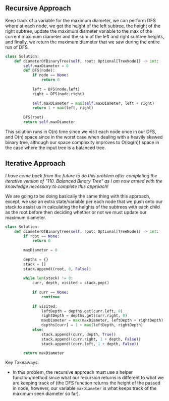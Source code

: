 ## Recursive Approach
Keep track of a variable for the maximum diameter, we can perform DFS where at each node, we get the height of the left subtree, the height of the right subtree, update the maximum diameter variable to the max of the current maximum diameter and the sum of the left and right subtree heights, and finally, we return the maximum diameter that we saw during the entire run of DFS.
``` python
class Solution:
	def diameterOfBinaryTree(self, root: Optional[TreeNode]) -> int:
		self.maxDiameter = 0
		def DFS(node):
			if node == None:
				return 0
	
			left = DFS(node.left)
			right = DFS(node.right)
	
			self.maxDiameter = max(self.maxDiameter, left + right)
			return 1 + max(left, right)
	
		DFS(root)
		return self.maxDiameter
```
This solution runs in O(n) time since we visit each node once in our DFS, and O(n) space since in the worst case when dealing with a heavily skewed binary tree, although our space complexity improves to O(log(n)) space in the case where the input tree is a balanced tree.
## Iterative Approach
*I have come back from the future to do this problem after completing the iterative version of "110. Balanced Binary Tree" as I am now armed with the knowledge necessary to complete this approach!*

We are going to be doing basically the same thing with this approach, except, we use an extra state/variable per each node that we push onto our stack to assist us in calculating the heights of the subtrees with each child as the root before then deciding whether or not we must update our maximum diameter.
``` python
class Solution:
    def diameterOfBinaryTree(self, root: Optional[TreeNode]) -> int:
        if root == None:
            return 0
  
        maxDiameter = 0
  
        depths = {}
        stack = []
        stack.append((root, 0, False))
  
        while len(stack) != 0:
            curr, depth, visited = stack.pop()
  
            if curr == None:
                continue
  
            if visited:
                leftDepth = depths.get(curr.left, 0)
                rightDepth = depths.get(curr.right, 0)
                maxDiameter = max(maxDiameter, leftDepth + rightDepth)
                depths[curr] = 1 + max(leftDepth, rightDepth)
            else:
                stack.append((curr, depth, True))
                stack.append((curr.right, 1 + depth, False))
                stack.append((curr.left, 1 + depth, False))

        return maxDiameter
```

Key Takeaways:
- In this problem, the recursive approach must use a helper function/method since what our recursion returns is different to what we are keeping track of (the DFS function returns the height of the passed in node, however, our variable `maxDiameter` is what keeps track of the maximum seen diameter so far).